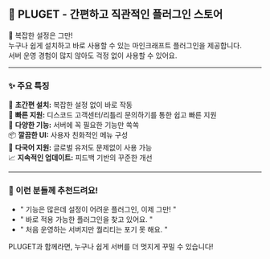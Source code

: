 ## **🔌 PLUGET - 간편하고 직관적인 플러그인 스토어**

🎯 복잡한 설정은 그만!  
누구나 쉽게 설치하고 바로 사용할 수 있는 마인크래프트 플러그인을 제공합니다.  
서버 운영 경험이 많지 않아도 걱정 없이 사용할 수 있어요.
  
---
  
### **✨ 주요 특징**
🔧 **초간편 설치:** 복잡한 설정 없이 바로 작동  
🎫 **빠른 지원:** 디스코드 고객센터/리틀리 문의하기를 통한 쉽고 빠른 지원  
🧩 **다양한 기능:** 서버에 꼭 필요한 기능만 쏙쏙  
📦 **깔끔한 UI:** 사용자 친화적인 메뉴 구성  
💬 **다국어 지원:** 글로벌 유저도 문제없이 사용 가능  
📈 **지속적인 업데이트:** 피드백 기반의 꾸준한 개선
  
---
  
### **📢 이런 분들께 추천드려요!**
  
* " 기능은 많은데 설정이 어려운 플러그인, 이제 그만! "  
* " 바로 적용 가능한 플러그인을 찾고 있어요. "  
* " 처음 운영하는 서버지만 퀄리티는 포기 못 해요. "  
  
PLUGET과 함께라면, 누구나 쉽게 서버를 더 멋지게 꾸밀 수 있습니다!
